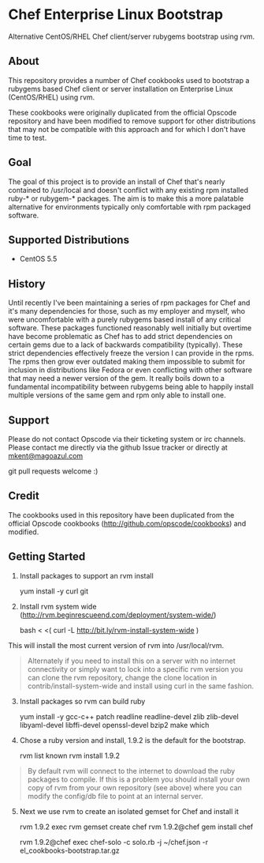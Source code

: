 Chef Enterprise Linux Bootstrap
===============================

Alternative CentOS/RHEL Chef client/server rubygems bootstrap using rvm.


About
-----

This repository provides a number of Chef cookbooks used to bootstrap a
rubygems based Chef client or server installation on Enterprise Linux
(CentOS/RHEL) using rvm.

These cookbooks were originally duplicated from the official Opscode repository
and have been modified to remove support for other distributions that may not
be compatible with this approach and for which I don't have time to test.


Goal
----

The goal of this project is to provide an install of Chef that's nearly
contained to /usr/local and doesn't conflict with any existing rpm installed
ruby-* or rubygem-* packages. The aim is to make this a more palatable
alternative for environments typically only comfortable with rpm packaged
software.

Supported Distributions
-----------------------

* CentOS 5.5


History
-------

Until recently I've been maintaining a series of rpm packages for Chef and it's
many dependencies for those, such as my employer and myself, who were
uncomfortable with a purely rubygems based install of any critical software.
These packages functioned reasonably well initially but overtime have become
problematic as Chef has to add strict dependencies on certain gems due to a
lack of backwards compatibility (typically). These strict dependencies
effectively freeze the version I can provide in the rpms. The rpms then grow
ever outdated making them impossible to submit for inclusion in distributions
like Fedora or even conflicting with other software that may need a newer
version of the gem. It really boils down to a fundamental incompatibility
between rubygems being able to happily install multiple versions of the same
gem and rpm only able to install one.


Support
-------

Please do not contact Opscode via their ticketing system or irc channels.
Please contact me directly via the github Issue tracker or directly at
mkent@magoazul.com

git pull requests welcome :)


Credit
------

The cookbooks used in this repository have been duplicated from the official
Opscode cookbooks (http://github.com/opscode/cookbooks) and modified.


Getting Started
---------------

1. Install packages to support an rvm install

    yum install -y curl git

2. Install rvm system wide (http://rvm.beginrescueend.com/deployment/system-wide/)

    bash < <( curl -L http://bit.ly/rvm-install-system-wide )

This will install the most current version of rvm into /usr/local/rvm.

> Alternately if you need to install this on a server with no internet
> connectivity or simply want to lock into a specific rvm version you can clone
> the rvm repository, change the clone location in contrib/install-system-wide
> and install using curl in the same fashion.

3. Install packages so rvm can build ruby

    yum install -y gcc-c++ patch readline readline-devel zlib zlib-devel \
        libyaml-devel libffi-devel openssl-devel bzip2 make which

4. Chose a ruby version and install, 1.9.2 is the default for the bootstrap.

    rvm list known
    rvm install 1.9.2

> By default rvm will connect to the internet to download the ruby packages to
> compile. If this is a problem you should install your own copy of rvm from
> your own repository (see above) where you can modify the config/db file to
> point at an internal server.

5. Next we use rvm to create an isolated gemset for Chef and install it

    rvm 1.9.2 exec rvm gemset create chef
    rvm 1.9.2@chef gem install chef

    rvm 1.9.2@chef exec chef-solo -c solo.rb -j ~/chef.json -r el_cookbooks-bootstrap.tar.gz
